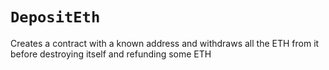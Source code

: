 # `DepositEth`

  Creates a contract with a known address and withdraws all the ETH from it
          before destroying itself and refunding some ETH
